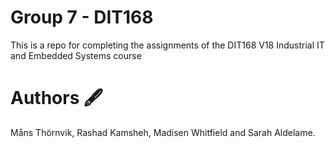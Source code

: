 # Group 7 - DIT168

This is a repo for completing the assignments of the DIT168 V18 Industrial IT and Embedded Systems course

# Authors 🖋️

Måns Thörnvik, Rashad Kamsheh, Madisen Whitfield and Sarah Aldelame.
